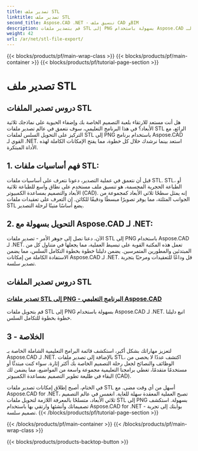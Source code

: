 ```yaml
---
title: تصدير ملف STL
linktitle: تصدير ملف STL
second_title: Aspose.CAD .NET - تنسيق ملف CAD وBIM
description: قم بتصدير ملفات STL إلى PNG بسهولة باستخدام Aspose.CAD لـ .NET. يضمن دليلنا خطوة بخطوة التكامل السلس. تعلم من خلال Aspose.CAD لبرامج .NET التعليمية.
weight: 42
url: /ar/net/stl-file-export/
---
```


{{< blocks/products/pf/main-wrap-class >}}
{{< blocks/products/pf/main-container >}}
{{< blocks/products/pf/tutorial-page-section >}}

# تصدير ملف STL


## دروس تصدير الملفات STL

هل أنت مستعد للارتقاء بلعبة التصميم الخاصة بك وإضفاء الحيوية على نماذجك ثلاثية الأبعاد؟ في هذا البرنامج التعليمي، سوف نتعمق في عالم تصدير ملفات STL الرائع، مع التركيز على التحويل السلس لملفات STL إلى PNG باستخدام برنامج Aspose.CAD القوي لـ .NET. استعد بينما نرشدك خلال كل خطوة، مما يفتح الإمكانات الكاملة لهذه الأداة المبتكرة.

## 1. فهم أساسيات ملفات STL:

قبل أن نتعمق في عملية التصدير، دعونا نتعرف على أساسيات ملفات STL. STL، أو الطباعة الحجرية المجسمة، هو تنسيق ملف مستخدم على نطاق واسع للطباعة ثلاثية الأبعاد والتصميم بمساعدة الكمبيوتر (CAD). إنه يمثل سطحًا ثلاثي الأبعاد كمجموعة من الجوانب المثلثة، مما يوفر تصويرًا مبسطًا ودقيقًا للكائن. إن التعرف على تعقيدات ملفات STL يضع أساسًا متينًا لرحلة التصدير.

## 2. التحويل بسهولة مع Aspose.CAD لـ .NET:

الآن، دعنا نصل إلى جوهر الأمر - تصدير ملفات STL إلى PNG باستخدام Aspose.CAD لـ .NET. تعمل هذه المكتبة القوية على تبسيط العملية، مما يجعلها في متناول كل من المبتدئين والمطورين المتمرسين. يضمن دليلنا خطوة بخطوة التكامل السلس، مما يضمن الاستفادة الكاملة من إمكانات Aspose.CAD لـ .NET. قل وداعًا للتعقيدات ومرحبًا بتجربة تصدير سلسة.

## دروس تصدير الملفات STL
### [تصدير ملفات STL إلى PNG - البرنامج التعليمي Aspose.CAD](./exporting-stl-files-to-png/)
قم بتحويل ملفات STL إلى PNG بسهولة باستخدام Aspose.CAD لـ .NET. اتبع دليلنا خطوة بخطوة للتكامل السلس.

## 3 - الخلاصة

لتعزيز مهاراتك بشكل أكبر، استكشف قائمة البرامج التعليمية الشاملة الخاصة بـ Aspose.CAD لـ .NET. بالإضافة إلى تصدير ملفات STL، اكتشف عددًا لا يحصى من الوظائف والنصائح لجعل رحلة التصميم الخاصة بك أكثر إثارة. سواء كنت مبتدئًا أو مستخدمًا متقدمًا، تغطي برامجنا التعليمية مجموعة واسعة من المواضيع، مما يضمن لك البقاء في طليعة تطوير التصميم بمساعدة الكمبيوتر (CAD).

في الختام، أصبح إطلاق إمكانات تصدير ملفات STL أسهل من أي وقت مضى. مع Aspose.CAD for .NET، تصبح العملية المعقدة سهلة للغاية. انغمس في عالم التصميم ثلاثي الأبعاد، متسلحًا بالمعرفة اللازمة لتحويل ملفات STL إلى PNG بسهولة. استكشف تصميماتك وأنشئها وارتقي بها باستخدام Aspose.CAD for .NET - بوابتك إلى تجربة تصميم سلسة.
{{< /blocks/products/pf/tutorial-page-section >}}

{{< /blocks/products/pf/main-container >}}
{{< /blocks/products/pf/main-wrap-class >}}

{{< blocks/products/products-backtop-button >}}
